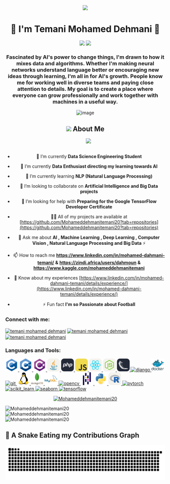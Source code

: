 <p align="center" >
<img src="https://readme-typing-svg.herokuapp.com/?lines=Hello,+World+!&center=true&size=35">
  </p> 
<h1 align="center">👋 I'm Temani Mohamed Dehmani 👋 </h1>

<div align="center">

![](https://img.shields.io/badge/Data%20Enthusiast-1d7cf2)
![](https://komarev.com/ghpvc/?username=Mohameddehmanitemani20)

<h3 align="center">Fascinated by AI's power to change things, I'm drawn to how it mixes data and algorithms. Whether I'm making neural networks understand language better or encouraging new ideas through learning, I'm all in for AI's growth. People know me for working well in diverse teams and paying close attention to details. My goal is to create a place where everyone can grow professionally and work together with machines in a useful way.</h3>

![image](https://media.bizj.us/view/img/10755766/gettyimages-802851578*900xx5000-2813-0-290.jpg)



## <picture><img src = "https://github.com/7oSkaaa/7oSkaaa/blob/main/Images/about_me.gif?raw=true" width = 50px></picture> About Me 

<picture> <img align="right" src="https://github.com/7oSkaaa/7oSkaaa/blob/main/Images/Right_Side.gif?raw=true" width = 250px></picture>

<br><br>
<p align="left">

- 🔭 I’m currently  **Data Science Engineering Student**

- 🌱 I’m currently **Data Enthusiast directing my learning towards AI**
  
- 🔻 I’m currently learning **NLP (Natural Language Processing)**

- 👯 I’m looking to collaborate on **Artificial Intelligence and Big Data projects**

- 🤝 I’m looking for help with **Preparing for the Google TensorFlow Developer Certificate**


- 👨‍💻 All of my projects are available at [https://github.com/Mohameddehmanitemani20?tab=repositories](https://github.com/Mohameddehmanitemani20?tab=repositories)

- 💬 Ask me about **AI , Machine Learning , Deep Learning , Computer Vision , Natural Language Processing and Big Data** ⚡

- 📫 How to reach me **https://www.linkedin.com/in/mohamed-dahmani-temani/** **&** **https://zindi.africa/users/dahmoun** **&** 
**https://www.kaggle.com/mohameddehmanitemani**

- 📄 Know about my experiences [https://www.linkedin.com/in/mohamed-dahmani-temani/details/experience/](https://www.linkedin.com/in/mohamed-dahmani-temani/details/experience/)
  
- ⚡ Fun fact **I'm so Passionate about Football**
 
<h3 align="left">Connect with me:</h3>
<p align="left">
<a href="https://www.linkedin.com/in/mohamed-dahmani-temani/" target="blank"><img align="center" src="https://raw.githubusercontent.com/rahuldkjain/github-profile-readme-generator/master/src/images/icons/Social/linked-in-alt.svg" alt="temani mohamed dehmani" height="30" width="40" /></a>
<a href="https://www.facebook.com/dahmoun.challouftemani.75/" target="blank"><img align="center" src="https://raw.githubusercontent.com/rahuldkjain/github-profile-readme-generator/master/src/images/icons/Social/facebook.svg" alt="temani mohamed dehmani" height="30" width="40" /></a>
<a href="https://www.instagram.com/dahmountmn/" target="blank"><img align="center" src="https://raw.githubusercontent.com/rahuldkjain/github-profile-readme-generator/master/src/images/icons/Social/instagram.svg" alt="temani mohamed dehmani" height="30" width="40" /></a>
</p>

<h3 align="left">Languages and Tools:</h3>
<p align="left"> <a href="https://www.cprogramming.com/" target="_blank" rel="noreferrer"> <img src="https://raw.githubusercontent.com/devicons/devicon/master/icons/c/c-original.svg" alt="c" width="40" height="40"/> </a> <a href="https://www.w3schools.com/cpp/" target="_blank" rel="noreferrer"> <img src="https://raw.githubusercontent.com/devicons/devicon/master/icons/cplusplus/cplusplus-original.svg" alt="cplusplus" width="40" height="40"/> </a> <a href="https://www.w3schools.com/cs/" target="_blank" rel="noreferrer"> <img src="https://raw.githubusercontent.com/devicons/devicon/master/icons/csharp/csharp-original.svg" alt="csharp" width="40" height="40"/> </a><a href="https://docs.oracle.com/en/java/" target="_blank" rel="noreferrer"> <img src="https://github.com/tandpfun/skill-icons/blob/main/icons/Java-Light.svg" alt="java" width="40" height="40"/> </a><a href="https://www.php.net/docs.php" target="_blank" rel="noreferrer"> <img src="https://github.com/tandpfun/skill-icons/blob/main/icons/PHP-Dark.svg" alt="php" width="40" height="40"/> </a><a href="https://developer.mozilla.org/fr/docs/Web/JavaScript" target="_blank" rel="noreferrer"> <img src="https://github.com/tandpfun/skill-icons/blob/main/icons/JavaScript.svg" alt="javasript" width="40" height="40"/> </a><a href="https://legacy.reactjs.org/docs/getting-started.html" target="_blank" rel="noreferrer"> <img src="https://github.com/tandpfun/skill-icons/blob/main/icons/React-Light.svg" alt="reactjs" width="40" height="40"/> </a> <a href="https://nodejs.org/en" target="_blank" rel="noreferrer"> <img src="https://github.com/tandpfun/skill-icons/blob/main/icons/NodeJS-Light.svg" alt="nodejs" width="40" height="40"/> </a><a href="https://flask.palletsprojects.com/en/3.0.x/" target="_blank" rel="noreferrer"> <img src="https://github.com/tandpfun/skill-icons/blob/main/icons/Flask-Dark.svg" alt="flask" width="40" height="40"/> </a> <a href="https://www.djangoproject.com/" target="_blank" rel="noreferrer"> <img src="https://cdn.worldvectorlogo.com/logos/django.svg" alt="django" width="40" height="40"/> </a> <a href="https://www.docker.com/" target="_blank" rel="noreferrer"> <img src="https://raw.githubusercontent.com/devicons/devicon/master/icons/docker/docker-original-wordmark.svg" alt="docker" width="40" height="40"/> </a>  <a href="https://git-scm.com/" target="_blank" rel="noreferrer"> <img src="https://www.vectorlogo.zone/logos/git-scm/git-scm-icon.svg" alt="git" width="40" height="40"/> </a> <a href="https://www.linux.org/" target="_blank" rel="noreferrer"> <img src="https://raw.githubusercontent.com/devicons/devicon/master/icons/linux/linux-original.svg" alt="linux" width="40" height="40"/> </a>  <a href="https://www.mongodb.com/" target="_blank" rel="noreferrer"> <img src="https://raw.githubusercontent.com/devicons/devicon/master/icons/mongodb/mongodb-original-wordmark.svg" alt="mongodb" width="40" height="40"/> </a> <a href="https://www.mysql.com/" target="_blank" rel="noreferrer"> <img src="https://raw.githubusercontent.com/devicons/devicon/master/icons/mysql/mysql-original-wordmark.svg" alt="mysql" width="40" height="40"/> </a> <a href="https://opencv.org/" target="_blank" rel="noreferrer"> <img src="https://www.vectorlogo.zone/logos/opencv/opencv-icon.svg" alt="opencv" width="40" height="40"/> </a> <a href="https://pandas.pydata.org/" target="_blank" rel="noreferrer"> <img src="https://raw.githubusercontent.com/devicons/devicon/2ae2a900d2f041da66e950e4d48052658d850630/icons/pandas/pandas-original.svg" alt="pandas" width="40" height="40"/> </a> <a href="https://www.python.org" target="_blank" rel="noreferrer"> <img src="https://raw.githubusercontent.com/devicons/devicon/master/icons/python/python-original.svg" alt="python" width="40" height="40"/> </a><a href="https://www.r-project.org/other-docs.html" target="_blank" rel="noreferrer"> <img src="https://github.com/tandpfun/skill-icons/blob/main/icons/R-Light.svg" alt="R" width="40" height="40"/> </a><a href="https://pytorch.org/" target="_blank" rel="noreferrer"> <img src="https://www.vectorlogo.zone/logos/pytorch/pytorch-icon.svg" alt="pytorch" width="40" height="40"/> </a> <a href="https://scikit-learn.org/" target="_blank" rel="noreferrer"> <img src="https://upload.wikimedia.org/wikipedia/commons/0/05/Scikit_learn_logo_small.svg" alt="scikit_learn" width="40" height="40"/> </a> <a href="https://seaborn.pydata.org/" target="_blank" rel="noreferrer"> <img src="https://seaborn.pydata.org/_images/logo-mark-lightbg.svg" alt="seaborn" width="40" height="40"/> </a> <a href="https://www.tensorflow.org" target="_blank" rel="noreferrer"> <img src="https://www.vectorlogo.zone/logos/tensorflow/tensorflow-icon.svg" alt="tensorflow" width="40" height="40"/> </a>
 
 </p>

<p align="center"> <a href="https://github.com/ryo-ma/github-profile-trophy"><img src="https://github-profile-trophy.vercel.app/?username=Mohameddehmanitemani20&theme=onedark&row=2&column=3" alt="Mohameddehmanitemani20" /></a> </p>
</div>

<img  src="https://github-readme-stats.vercel.app/api/top-langs?username=Mohameddehmanitemani20&show_icons=true&locale=en&layout=compact&theme=react&border_color=61dafb&hide_border=true" alt="Mohameddehmanitemani20" />

<br/>

<img class="center" src="https://github-readme-stats.vercel.app/api?username=Mohameddehmanitemani20&show_icons=true&theme=react&border_color=61dafb&hide_border=true" alt="Mohameddehmanitemani20" />


<br/>

<img class="center" src="https://github-readme-streak-stats.herokuapp.com/?user=Mohameddehmanitemani20&theme=react&border=61dafb&hide_border=true" alt="Mohameddehmanitemani20" />

<br/>


## 🐍 A Snake Eating my Contributions Graph
	
<p align = "center">
	<img src = "https://github.com/7oSkaaa/7oSkaaa/blob/output/github-contribution-grid-snake.svg?" alt = "Snake Game"/>
</p>



